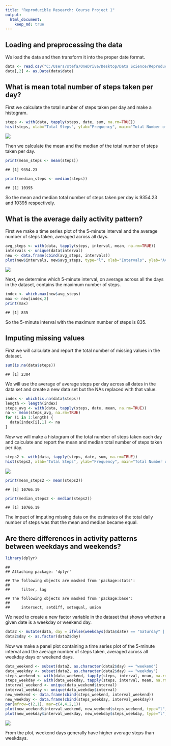 ```yaml
---
title: "Reproducible Research: Course Project 1"
output: 
  html_document:
    keep_md: true
---
```


## Loading and preprocessing the data
We load the data and then transform it into the proper date format.  

```r
data <- read.csv("C:/Users/stefa/OneDrive/Desktop/Data Science/Reproducible Research/Course Project 1/activity.csv")
data[,2] <- as.Date(data$date)
```


## What is mean total number of steps taken per day?
First we calculate the total number of steps taken per day and make a histogram.  

```r
steps <- with(data, tapply(steps, date, sum, na.rm=TRUE))
hist(steps, xlab="Total Steps", ylab="Frequency", main="Total Number of Steps per Day")
```

![](PA1_template_files/figure-html/unnamed-chunk-2-1.png)<!-- -->

Then we calculate the mean and the median of the total number of steps taken per day.

```r
print(mean_steps <- mean(steps))
```

```
## [1] 9354.23
```

```r
print(median_steps <- median(steps))
```

```
## [1] 10395
```

So the mean and median total number of steps taken per day is 9354.23 and 10395 respectively.

## What is the average daily activity pattern?
First we make a time series plot of the 5-minute interval and the average number of steps taken, averaged across all days.  

```r
avg_steps <- with(data, tapply(steps, interval, mean, na.rm=TRUE))
intervals <- unique(data$interval)
new <- data.frame(cbind(avg_steps, intervals))
plot(new$intervals, new$avg_steps, type="l", xlab="Intervals", ylab="Average Steps", main="Average Steps per Interval")
```

![](PA1_template_files/figure-html/unnamed-chunk-4-1.png)<!-- -->

Next, we determine which 5-minute interval, on average across all the days in the dataset, contains the maximum number of steps.

```r
index <- which.max(new$avg_steps)
max <- new[index,2]
print(max)
```

```
## [1] 835
```

So the 5-minute interval with the maximum number of steps is 835.

## Imputing missing values
First we will calculate and report the total number of missing values in the dataset.  

```r
sum(is.na(data$steps))
```

```
## [1] 2304
```

We will use the average of average steps per day across all dates in the data set and create a new data set but the NAs replaced with that value.

```r
index <- which(is.na(data$steps))
length <- length(index)
steps_avg <- with(data, tapply(steps, date, mean, na.rm=TRUE))
na <- mean(steps_avg, na.rm=TRUE)
for (i in 1:length) {
  data[index[i],1] <- na
}
```

Now we will make a histogram of the total number of steps taken each day and calculate and report the mean and median total number of steps taken per day.  

```r
steps2 <- with(data, tapply(steps, date, sum, na.rm=TRUE))
hist(steps2, xlab="Total Steps", ylab="Frequency", main="Total Number of Steps per Day")
```

![](PA1_template_files/figure-html/unnamed-chunk-8-1.png)<!-- -->

```r
print(mean_steps2 <- mean(steps2))
```

```
## [1] 10766.19
```

```r
print(median_steps2 <- median(steps2))
```

```
## [1] 10766.19
```

The impact of imputing missing data on the estimates of the total daily number of steps was that the mean and median became equal.


## Are there differences in activity patterns between weekdays and weekends?

```r
library(dplyr)
```

```
## 
## Attaching package: 'dplyr'
```

```
## The following objects are masked from 'package:stats':
## 
##     filter, lag
```

```
## The following objects are masked from 'package:base':
## 
##     intersect, setdiff, setequal, union
```

We need to create a new factor variable in the dataset that shows whether a given date is a weekday or weekend day.  

```r
data2 <- mutate(data, day = ifelse(weekdays(data$date) == "Saturday" | weekdays(data$date) == "Sunday", "weekend", "weekday"))
data2$day <- as.factor(data2$day)
```

Now we make a panel plot containing a time series plot of the 5-minute interval and the average number of steps taken, averaged across all weekday days or weekend days.  

```r
data_weekend <- subset(data2, as.character(data2$day) == "weekend")
data_weekday <- subset(data2, as.character(data2$day) == "weekday")
steps_weekend <- with(data_weekend, tapply(steps, interval, mean, na.rm=TRUE))
steps_weekday <- with(data_weekday, tapply(steps, interval, mean, na.rm=TRUE))
interval_weekend <- unique(data_weekend$interval)
interval_weekday <- unique(data_weekday$interval)
new_weekend <- data.frame(cbind(steps_weekend, interval_weekend))
new_weekday <- data.frame(cbind(steps_weekday, interval_weekday))
par(mfrow=c(2,1), mar=c(4,4,2,1))
plot(new_weekend$interval_weekend, new_weekend$steps_weekend, type="l", xlab="Intervals", ylab="Average Steps", main="Weekend")
plot(new_weekday$interval_weekday, new_weekday$steps_weekday, type="l", xlab="Intervals", ylab="Average Steps", main="Weekday")
```

![](PA1_template_files/figure-html/unnamed-chunk-11-1.png)<!-- -->

From the plot, weekend days generally have higher average steps than weekdays.
